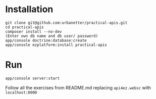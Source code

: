 # Installation

    git clone git@github.com:urbanetter/practical-apis.git
    cd practical-apis
    composer install --no-dev
    (Enter own db name and db user/ password)
    app/console doctrine:database:create
    app/console ezplatform:install practical-apis
    
# Run
    
    app/console server:start
    
Follow all the exercises from README.md replacing `api4ez.websc` with `localhost:8000`
